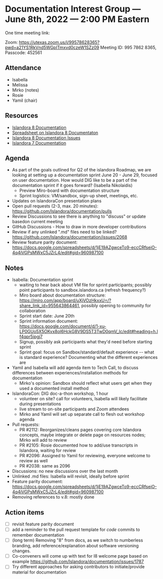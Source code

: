 # Documentation Interest Group — June 8th, 2022 — 2:00 PM Eastern

One time meeting link:

Zoom: https://utexas.zoom.us/j/99578628365?pwd=a21YS1RkVnd5WGpITmxvd0czeW1SZz09
Meeting ID: 995 7862 8365, Passcode: 452561

## Attendance

* Isabella
* Melissa
* Mirko (notes)
* Rosie
* Yamil (chair)
  
## Resources
* [Islandora 8 Documentation](https://islandora.github.io/documentation/)
* [Spreadsheet on Islandora 8 Documentaton](https://docs.google.com/spreadsheets/d/1E-kRw9xE60CKK0qL1-phzeVKjEZu3qBKZ9d3LH1hDEE/edit?usp=sharing)
* [Islandora 8 Documentation Issues](https://github.com/Islandora/documentation/issues?q=is%3Aopen+is%3Aissue+label%3A%22Type%3A+documentation%22)
* [Islandora 7 Documentation](https://wiki.lyrasis.org/display/ISLANDORA/Start)

## Agenda
- As part of the goals outlined for Q2 of the islandora Roadmap, we are looking at setting up a documentation sprint June 20 - June 29, focused on user documentation. How would DIG like to be a part of the documentation sprint if it goes forward? (Isabella Nikolaidis)
  - Preview Miro-board with documentation structure
  - Sprint logistics: VM/sandbox, sign-up sheet, meetings, etc.
- Updates on IslandoraCon presentation plans
- Open pull requests (2-3, max. 20 minutes): https://github.com/Islandora/documentation/pulls
- Review Discussions to see there is anything to "discuss" or update basedon current meeting 
- GitHub Discussions - How to draw in more developer contributions
- Review if any unlinked ".md" files need to be linked? https://github.com/Islandora/documentation/issues/2068
- Review feature parity document: https://docs.google.com/spreadsheets/d/1jE19AZgwceTo9-eccCRfseiO-4q4iVGPsMWxC5JZrL4/edit#gid=960987100


## Notes
* Isabella: Documentation sprint
  * waiting to hear back about VM file for sprint participants; possibly point participants to sandbox.islandora.ca (refresh frequency?)
  * Miro board about documentation structure: https://miro.com/app/board/uXjVOzHkxxU=/?share_link_id=955643864461, possibly opening to community for collaboration
  * Sprint start date: June 20th
  * Sprint information document: https://docs.google.com/document/d/1-xu-LP0GUo5X5OKvx8ol6HckG8V9DS5T3TwD0qmV_lc/edit#heading=h.lf4qpr5ipgj7
  * Signup, possibly ask participants what they'd need before starting sprint
  * Sprint goal: focus on Sandbox/standard/default experience -- what is standard experience? Documenting what the different experiences are
* Yamil and Isabella will add agenda item to Tech Call, to discuss differences between experiences/installation methods for documentation
  * Mirko's opinion: Sandbox should reflect what users get when they used a documented install method
* IslandoraCon: DIG doc-a-thon workshop, 1 hour
  * volunteer on site? call for volunteers, Isabella will likely facilitate during presentations
  * live stream to on-site participants and Zoom attendees
  * Mirko and Yamil will set up separate call to flesh out workshop agenda
* Pull requests:
  * PR #2112: Reorganizes/cleans pages covering core Islandora concepts, maybe integrate or delete page on resources nodes; Mirko will add to review
  * PR #2105: Rosie documented how to add/use transcripts in Islandora, waiting for review
  * PR #2096: Assigned to Yamil for reviewing, everyone welcome to review as well
  * PR #2038: same as 2096
* Discussions: no new discussions over the last month
* Unlinked .md files: Isabella will revisit, ideally before sprint
* Feature parity document: https://docs.google.com/spreadsheets/d/1jE19AZgwceTo9-eccCRfseiO-4q4iVGPsMWxC5JZrL4/edit#gid=960987100 
* Removing references to v.8: mostly done

## Action items
* [ ] revisit feature parity document
* [ ] add a reminder to the pull request template for _code_ commits to remember documentation
* [ ] (long term) Removing "8" from docs, as we switch to numberless branding, add reference/explanation about software versioning changes.
* [ ] Co-conveners will come up with text for I8 welcome page based on example https://github.com/Islandora/documentation/issues/1787
* [ ] Try different approaches for asking contributors to initiate/provide material for documentation
